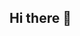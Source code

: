 ## Hi there 👋
<picture>
<img src="https://github-contribution-stats.vercel.app/api/?username=airene />
</picture>
